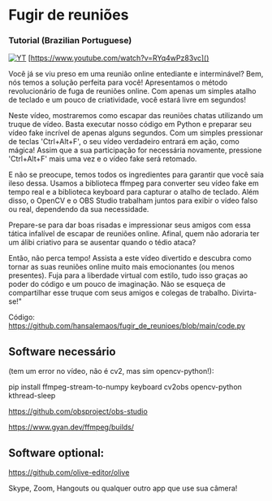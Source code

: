 # Fugir de reuniões 

### Tutorial (Brazilian Portuguese)

[![YT](https://i.ytimg.com/vi/RYq4wPz83vc/maxresdefault.jpg)](https://www.youtube.com/watch?v=RYq4wPz83vc)
[https://www.youtube.com/watch?v=RYq4wPz83vc]()

Você já se viu preso em uma reunião online entediante e interminável? Bem, nós temos a solução perfeita para você! Apresentamos o método revolucionário de fuga de reuniões online. Com apenas um simples atalho de teclado e um pouco de criatividade, você estará livre em segundos!

Neste vídeo, mostraremos como escapar das reuniões chatas utilizando um truque de vídeo. Basta executar nosso código em Python e preparar seu vídeo fake incrível de apenas alguns segundos. Com um simples pressionar de teclas 'Ctrl+Alt+F', o seu vídeo verdadeiro entrará em ação, como mágica! Assim que a sua participação for necessária novamente, pressione 'Ctrl+Alt+F' mais uma vez e o vídeo fake será retomado.

E não se preocupe, temos todos os ingredientes para garantir que você saia ileso dessa. Usamos a biblioteca ffmpeg para converter seu vídeo fake em tempo real e a biblioteca keyboard para capturar o atalho de teclado. Além disso, o OpenCV e o OBS Studio trabalham juntos para exibir o vídeo falso ou real, dependendo da sua necessidade.

Prepare-se para dar boas risadas e impressionar seus amigos com essa tática infalível de escapar de reuniões online. Afinal, quem não adoraria ter um álibi criativo para se ausentar quando o tédio ataca?

Então, não perca tempo! Assista a este vídeo divertido e descubra como tornar as suas reuniões online muito mais emocionantes (ou menos presentes). Fuja para a liberdade virtual com estilo, tudo isso graças ao poder do código e um pouco de imaginação. Não se esqueça de compartilhar esse truque com seus amigos e colegas de trabalho. Divirta-se!"

Código: https://github.com/hansalemaos/fugir_de_reunioes/blob/main/code.py

## Software necessário 
(tem um error no vídeo, não é cv2, mas sim opencv-python!):

pip install ffmpeg-stream-to-numpy keyboard cv2obs opencv-python kthread-sleep   

https://github.com/obsproject/obs-studio

https://www.gyan.dev/ffmpeg/builds/

## Software optional:

https://github.com/olive-editor/olive

Skype, Zoom, Hangouts ou qualquer outro app que use sua câmera! 
